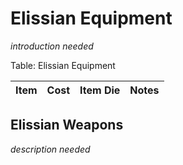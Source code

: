 # Elissian Equipment

*introduction needed*

Table: Elissian Equipment

| Item | Cost | Item Die | Notes |
| :--- | :--: | :------- | :---- |

## Elissian Weapons

*description needed*

